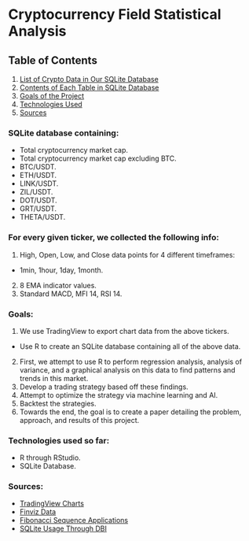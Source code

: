 # Cryptocurrency Field Statistical Analysis

## Table of Contents
1. [List of Crypto Data in Our SQLite Database](https://github.com/mglush/cryptoRegAnalysis/blob/main/README.md#sqlite-database-containing)
2. [Contents of Each Table in SQLite Database](https://github.com/mglush/cryptoRegAnalysis/blob/main/README.md#for-every-given-ticker-we-collected-the-following-info)
3. [Goals of the Project](https://github.com/mglush/cryptoRegAnalysis/blob/main/README.md#goals)
4. [Technologies Used](https://github.com/mglush/cryptoRegAnalysis/blob/main/README.md#technologies-used-so-far)
5. [Sources](https://github.com/mglush/cryptoRegAnalysis/blob/main/README.md#sources)

### SQLite database containing: 
* Total cryptocurrency market cap.
* Total cryptocurrency market cap excluding BTC.
* BTC/USDT.
* ETH/USDT.
* LINK/USDT.
* ZIL/USDT.
* DOT/USDT.
* GRT/USDT.
* THETA/USDT.

### For every given ticker, we collected the following info:
1. High, Open, Low, and Close data points for 4 different timeframes:
 * 1min, 1hour, 1day, 1month.
2. 8 EMA indicator values.
3. Standard MACD, MFI 14, RSI 14.

### Goals:
1. We use TradingView to export chart data from the above tickers.
 * Use R to create an SQLite database containing all of the above data.
2. First, we attempt to use R to perform regression analysis, analysis of variance, and a graphical analysis on this data to find patterns and trends in this market. 
3. Develop a trading strategy based off these findings.
4. Attempt to optimize the strategy via machine learning and AI.
5. Backtest the strategies.
6. Towards the end, the goal is to create a paper detailing the problem, approach, and results of this project.

### Technologies used so far:
* R through RStudio.
* SQLite Database.

### Sources:
* [TradingView Charts](https://tradingview.com)
* [Finviz Data](https://finviz.com)
* [Fibonacci Sequence Applications](https://www.investopedia.com/articles/trading/05/advfibonacci.asp)
* [SQLite Usage Through DBI](https://db.rstudio.com/dbi)
